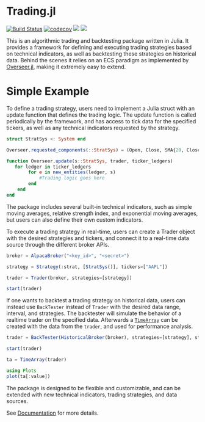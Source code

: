 # Trading.jl
[![Build Status](https://github.com/louisponet/Trading.jl/workflows/CI/badge.svg)](https://github.com/louisponet/Trading.jl/actions?query=workflow%3ACI)
[![codecov](https://codecov.io/gh/louisponet/Trading.jl/branch/master/graph/badge.svg?token=86X3QFJL5P)](https://codecov.io/gh/louisponet/Trading.jl)
[![](https://img.shields.io/badge/docs-latest-blue.svg)](https://louisponet.github.io/Trading.jl/dev/)
[![](https://img.shields.io/badge/docs-stable-blue.svg)](https://louisponet.github.io/Trading.jl/dev/)


This is an algorithmic trading and backtesting package written in Julia. It provides a framework for defining and executing trading strategies based on technical indicators, as well as backtesting these strategies on historical data.
Behind the scenes it relies on an ECS paradigm as implemented by [Overseer.jl](https://github.com/louisponet/Overseer.jl), making it extremely easy to extend.

# Simple Example
To define a trading strategy, users need to implement a Julia struct with an update function that defines the trading logic. The update function is called periodically by the framework, and has access to tick data for the specified tickers, as well as any technical indicators requested by the strategy.

```julia
struct StratSys <: System end

Overseer.requested_components(::StratSys) = (Open, Close, SMA{20, Close}, SMA{200, Close})

function Overseer.update(s::StratSys, trader, ticker_ledgers)
   for ledger in ticker_ledgers
        for e in new_entities(ledger, s)
            #Trading logic goes here
        end
    end
end
```

The package includes several built-in technical indicators, such as simple moving averages, relative strength index, and exponential moving averages, but users can also define their own custom indicators.

To execute a trading strategy in real-time, users can create a Trader object with the desired strategies and tickers, and connect it to a real-time data source through the different broker APIs.

```julia
broker = AlpacaBroker("<key_id>", "<secret>")

strategy = Strategy(:strat, [StratSys()], tickers=["AAPL"])

trader = Trader(broker, strategies=[strategy])

start(trader)
```

If one wants to backtest a trading strategy on historical data, users can instead use `BackTester` instead of `Trader` with the desired data range, interval, and strategies. The backtester will simulate the behavior of a realtime trader on the specified data. Afterwards a [`TimeArray`](https://github.com/JuliaStats/TimeSeries.jl) can be created with the data from the `trader`, and used for performance analysis.

```julia
trader = BackTester(HistoricalBroker(broker), strategies=[strategy], start=<start date>, stop = <stop date>, dt = <data timeframe>)

start(trader)

ta = TimeArray(trader)

using Plots
plot(ta[:value])
```

The package is designed to be flexible and customizable, and can be extended with new technical indicators, trading strategies, and data sources.

See [Documentation](https://louisponet.github.io/Trading.jl/dev) for more details.


